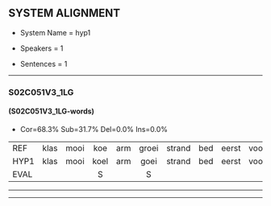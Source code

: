 
## SYSTEM ALIGNMENT

- System Name = hyp1

- Speakers = 1

- Sentences = 1

---

### S02C051V3_1LG

#### (S02C051V3_1LG-words)

- Cor=68.3%	Sub=31.7%	Del=0.0%	Ins=0.0%

|  |  |  |  |  |  |  |  |  |  |  |  |  |  |  |  |  |  |  |  |  |  |  |  |  |  |  |  |  |  |  |  |  |  |  |  |  |  |  |  |  |  |
|:--- |:---:|:---:|:---:|:---:|:---:|:---:|:---:|:---:|:---:|:---:|:---:|:---:|:---:|:---:|:---:|:---:|:---:|:---:|:---:|:---:|:---:|:---:|:---:|:---:|:---:|:---:|:---:|:---:|:---:|:---:|:---:|:---:|:---:|:---:|:---:|:---:|:---:|:---:|:---:|:---:|:---:|
| REF | klas | mooi | koe | arm | groei | strand | bed | eerst | voor | draai | * | sjaal | herfst | duur | straat | leeuw | clown | hoek | krant | hout | vriend | gauw | chips | groen | feest | reis | jas | huis | paard | vijf | muts | nieuw | kind | bang | oog | zacht | schoen | plas | neus | knoop | plank |
| HYP1 | klas | mooi | koel | arm | goei | strand | bed | eerst | voor | trei | sa | seil | herfst | duur | straat | leeuw | kloon | hoek | krant | hout | vriend | gouw | ships | groen | veest | ries | jas | ves | pert | vif | muts | nieuw | kind | bang | oog | zacht | schoen | plas | neus | knoop | plank |
| EVAL |  |  | S |  | S |  |  |  |  | S | S | S |  |  |  |  | S |  |  |  |  | S | S |  | S | S |  | S | S | S |  |  |  |  |  |  |  |  |  |  |  |
---

---
